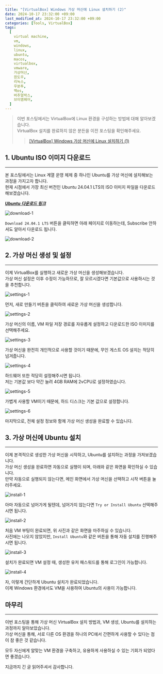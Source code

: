 ```yaml
---
title: "[VirtualBox] Windows 가상 머신에 Linux 설치하기 (2)"
date: 2024-10-17 23:32:00 +09:00
last_modified_at: 2024-10-17 23:32:00 +09:00
categories: [Tools, VirtualBox]
tags:
  [
    virtual machine,
    vm,
    windows,
    linux,
    ubuntu,
    macos,
    virtualbox,
    vmware,
    가상머신,
    윈도우,
    리눅스,
    우분투,
    맥os,
    버추얼박스,
    브이엠웨어,
  ]
---
```


> 이번 포스팅에서는 VirtualBox에 Linux 환경을 구성하는 방법에 대해 알아보겠습니다.  
> VirtualBox 설치를 완료하지 않은 분든을 이전 포스팅을 확인해주세요.  
> > [[VirtualBox] Windows 가상 머신에 Linux 설치하기 (1)](https://devpro.kr/posts/VirtualBox-Windows-%EA%B0%80%EC%83%81-%EB%A8%B8%EC%8B%A0%EC%97%90-Linux-%EC%84%A4%EC%B9%98%ED%95%98%EA%B8%B0-(1)/)  


## 1. Ubuntu ISO 이미지 다운로드
---
본 포스팅에서는 Linux 계열 운영 체제 중 하나인 Ubuntu를 가상 머신에 설치해보는 과정을 가지고자 합니다.  
현재 시점에서 가장 최신 버전인 Ubuntu 24.04.1 LTS의 ISO 이미지 파일을 다운로드 해보겠습니다.  

[***Ubuntu 다운로드 링크***](https://ubuntu.com/download/desktop#)  

![download-1](https://github.com/user-attachments/assets/cf46cc9f-5cf9-4aaf-bb0a-5fdf57e1782e)  

`Download 24.04.1 LTS` 버튼을 클릭하면 아래 페이지로 이동하는데, Subscribe 안하셔도 알아서 다운로드 됩니다.  

![download-2](https://github.com/user-attachments/assets/f55b19d1-85b6-4fe7-84d5-33a748a00bdc)  


## 2. 가상 머신 생성 및 설정
---
이제 VirtualBox를 실행하고 새로운 가상 머신을 생성해보겠습니다.  
가상 머신 설정은 이후 수정이 가능하므로, 잘 모르시겠다면 기본값으로 사용하시는 것을 추천합니다.  

![settings-1](https://github.com/user-attachments/assets/11fdd892-95dc-4da7-a169-7598cf455111)  

먼저, 새로 만들기 버튼을 클릭하여 새로운 가상 머신을 생성합니다.  

![settings-2](https://github.com/user-attachments/assets/2c710367-1a05-4277-9ade-9dcd76a3c4b0)  

가상 머신의 이름, VM 파일 저장 경로를 자유롭게 설정하고 다운로드한 ISO 이미지를 선택해주세요.  

![settings-3](https://github.com/user-attachments/assets/bf22275a-a188-4a1e-af77-ced43fef8c22)  

가상 머신을 완전히 개인적으로 사용할 것이기 때문에, 무인 게스트 OS 설치는 적당히 넘겨줍니다.  

![settings-4](https://github.com/user-attachments/assets/ebf69e65-f504-4ac8-9980-648d63363a7d)  

하드웨어 또한 적당히 설정해주시면 됩니다.  
저는 기본값 보다 약간 늘려 4GB RAM에 2vCPU로 설정하였습니다.  

![settings-5](https://github.com/user-attachments/assets/e62b8dfb-6d41-4744-b7c7-aec8aae0f87c)  

가볍게 사용할 VM이기 때문에, 하드 디스크는 기본 값으로 설정합니다.  

![settings-6](https://github.com/user-attachments/assets/8048e755-973e-4ba8-a665-a2062c1c75eb)  

마지막으로, 전체 설정 정보와 함께 가상 머신 생성을 완료할 수 있습니다.  


## 3. 가상 머신에 Ubuntu 설치
---
이제 본격적으로 생성한 가상 머신을 시작하고, Ubuntu를 설치하는 과정을 가져보겠습니다.  
가상 머신 생성을 완료하면 자동으로 실행이 되며, 아래와 같은 화면을 확인하실 수 있습니다.  
만약 자동으로 실행되지 않는다면, 메인 화면에서 가상 머신을 선택하고 시작 버튼을 눌러주세요.  

![install-1](https://github.com/user-attachments/assets/e71bdee1-93d1-4390-ad7b-f5a0d8552fc5)  

아마 자동으로 넘어가게 될텐데, 넘어가지 않는다면 `Try or Install Ubuntu` 선택해주시면 됩니다.  

![install-2](https://github.com/user-attachments/assets/f364934a-1a08-4baf-bc3a-0046058d8b99)  

처음 VM 부팅이 완료되면, 위 사진과 같은 화면을 마주하실 수 있습니다.  
사진에는 나오지 않았지만, `Install Ubuntu`와 같은 버튼을 통해 자동 설치를 진행해주시면 됩니다.  

![install-3](https://github.com/user-attachments/assets/23ac5a71-2321-42f9-ad47-9d4b203a5740)  

설치가 완료되면 VM 설정 때, 생성한 유저 패스워드를 통해 로그인이 가능합니다.  

![install-4](https://github.com/user-attachments/assets/0cdb7501-4569-43bb-8e30-1e943021d526)  

자, 이렇게 간단하게 Ubuntu 설치가 완료되었습니다.  
이제 Windows 환경에서도 VM을 사용하여 Ubuntu의 사용이 가능합니다.  

## 마무리
---
이번 포스팅을 통해 가상 머신 VirtualBox 설치 방법과, VM 생성, Ubuntu를 설치하는 과정까지 알아보았습니다.  
가상 머신을 통해, 서로 다른 OS 환경을 하나의 PC에서 간편하게 사용할 수 있다는 점이 참 좋은 것 같습니다.  

모두 자신에게 알맞는 VM 환경을 구축하고, 유용하게 사용하실 수 있는 기회가 되었다면 좋겠습니다.  

지금까지 긴 글 읽어주셔서 감사합니다.  
